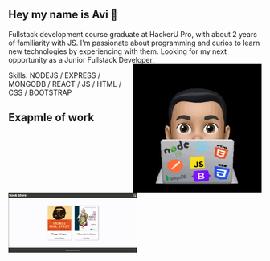 ## Hey my name is Avi 👋

<div align="left">
Fullstack development course graduate at HackerU Pro, with about 2 years of familiarity with JS.
I'm passionate about programming and curios to learn new technologies by experiencing with them.
Looking for my next opportunity as a Junior Fullstack Developer.
</div>
<img align="right" src="me coding.png" width="256" />




Skills: NODEJS / EXPRESS / MONGODB / REACT / JS / HTML / CSS / BOOTSTRAP

## Exapmle of work
<img src="Book Store Project.gif" width="256" />
